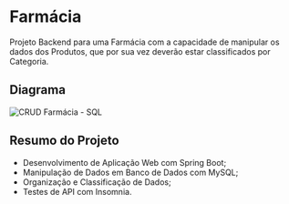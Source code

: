 # Farmácia

Projeto Backend para uma Farmácia com a capacidade de manipular os dados dos Produtos, que por sua vez deverão estar classificados por Categoria.



## Diagrama

![CRUD Farmácia - SQL](https://github.com/dafneduda/CRUD-farmacia/assets/147463270/8e38a4b9-3a88-4a95-ba5f-9e0153b6a96f)


## Resumo do Projeto
- Desenvolvimento de Aplicação Web com Spring Boot;
- Manipulação de Dados em Banco de Dados com MySQL;
- Organização e Classificação de Dados;
- Testes de API com Insomnia.
